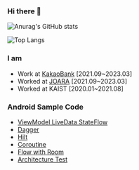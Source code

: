 ### Hi there 👋


![Anurag's GitHub stats](https://github-readme-stats-git-masterrstaa-rickstaa.vercel.app/api?username=vnvj0033&show_icons=true&theme=radical&hide=stars)

![Top Langs](https://github-readme-stats-git-masterrstaa-rickstaa.vercel.app/api/top-langs/?username=vnvj0033)

### I am
- Work at [KakaoBank](https://www.kakaobank.com/) [2021.09~2023.03]
- Worked at [JOARA](https://www.joara.com/) [2021.09~2023.03]
- Worked at KAIST [2020.01~2021.08]


### Android Sample Code
- [ViewModel LiveData StateFlow](https://github.com/vnvj0033/Android_ViewModel)
- [Dagger](https://github.com/vnvj0033/Android_Dagger)
- [Hilt](https://github.com/vnvj0033/Android_Hilt)
- [Coroutine](https://github.com/vnvj0033/Kotlin_Coroutine_Hands_On)
- [Flow with Room](https://github.com/vnvj0033/Android_Room_Flow_basic)
- [Architecture Test](https://github.com/vnvj0033/Android_Architecture_Test_Basic)
<!-- [Compose](https://github.com/vnvj0033/Android_Compose) -->



<!--
**vnvj0033/vnvj0033** is a ✨ _special_ ✨ repository because its `README.md` (this file) appears on your GitHub profile.

Here are some ideas to get you started:

- 🔭 I’m currently working on ...
- 🌱 I’m currently learning ...
- 👯 I’m looking to collaborate on ...
- 🤔 I’m looking for help with ...
- 💬 Ask me about ...
- 📫 How to reach me: ...
- 😄 Pronouns: ...
- ⚡ Fun fact: ...
-->
